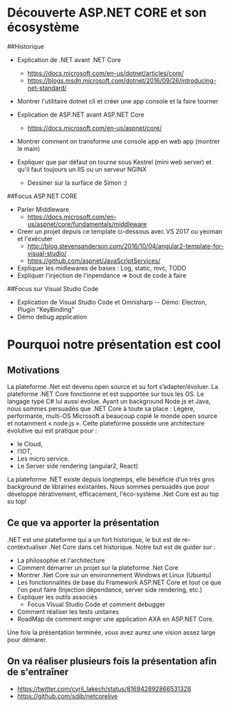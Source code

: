
# Découverte ASP.NET CORE et son écosystème

##Historique
- Explication de .NET avant .NET Core 
    - https://docs.microsoft.com/en-us/dotnet/articles/core/
    - https://blogs.msdn.microsoft.com/dotnet/2016/09/26/introducing-net-standard/
    
- Montrer l'utilitaire dotnet cli et créer une app console et la faire tourner

- Explication de ASP.NET avant ASP.NET Core 
    - https://docs.microsoft.com/en-us/aspnet/core/
- Montrer comment on transforme une console app en web app (montrer le main)

- Expliquer que par défaut on tourne sous Kestrel (mini web server) et qu'il faut toujours un IIS ou un serveur NGINX
    - Dessiner sur la surface de Simon :)

##Focus ASP.NET CORE
 - Parler Middleware
    - https://docs.microsoft.com/en-us/aspnet/core/fundamentals/middleware
 - Creer un projet depuis ce template ci-dessous avec VS 2017 ou yeoman et l'exécuter
    - http://blog.stevensanderson.com/2016/10/04/angular2-template-for-visual-studio/ 
    - https://github.com/aspnet/JavaScriptServices/
 - Expliquer les midlewares de bases : Log, static, mvc, TODO
 - Expliquer l'injection de l'inpendance => bout de code à faire

##Focus sur Visual Studio Code
- Explication de Visual Studio Code et Omnisharp
    -- Démo: Electron, Plugin "KeyBinding"
- Démo debug application

# Pourquoi notre présentation est cool

## Motivations 
La plateforme .Net est devenu open source et su fort s’adapter/évoluer. La plateforme .NET Core fonctionne et est supportée sur tous les OS. Le langage typé C# lui aussi évolue. Ayant un background Node.js et Java, nous sommes persuadés que .NET Core à toute sa place : Légère, performante, multi-OS
Microsoft a beaucoup copié le monde open source et notamment « node.js ». Cette plateforme possède une architecture évolutive qui est pratique pour :
- le Cloud, 
- l’IOT,
- Les micro service. 
- Le Server side rendering (angular2, React)

La plateforme .NET existe depuis longtemps, elle bénéficie d’un très gros background de librairies existantes.
Nous sommes persuadés que pour développé itérativement, efficacement, l'éco-système .Net Core est au top su top!

## Ce que va apporter la présentation
.NET est une plateforme qui a un fort historique, le but est de re-contextualiser .Net Core dans cet historique.
Notre but est de guider sur :
- La philosophie et l'architecture
- Comment démarrer un projet sur la plateforme .Net Core
- Montrer .Net Core sur un environnement Windows et Linux (Ubuntu)
- Les fonctionnalités de base du Framework ASP.NET Core et tout ce que l'on peut faire (Injection dépendance, server side rendering, etc.)
- Expliquer les outils associés
    - Focus Visual Studio Code et comment debugger 
- Comment réaliser les tests unitaires
- RoadMap de comment migrer une application AXA en ASP.NET Core.

Une fois la présentation terminée, vous avez aurez une vision assez large pour démarer.

## On va réaliser plusieurs fois la présentation afin de s'entraîner
- https://twitter.com/cyril_lakech/status/816942892866531328
- https://github.com/sdib/netcorelive

